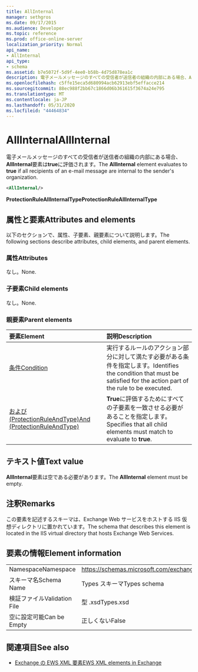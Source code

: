 ```yaml
---
title: AllInternal
manager: sethgros
ms.date: 09/17/2015
ms.audience: Developer
ms.topic: reference
ms.prod: office-online-server
localization_priority: Normal
api_name:
- AllInternal
api_type:
- schema
ms.assetid: b7e5072f-5d9f-4ee0-b58b-4d75d878ea1c
description: 電子メールメッセージのすべての受信者が送信者の組織の内部にある場合、AllInternal 要素は true に評価されます。
ms.openlocfilehash: c5ffe15eca5d680994acb62913ebf5effacce214
ms.sourcegitcommit: 88ec988f2bb67c1866d06b361615f3674a24e795
ms.translationtype: MT
ms.contentlocale: ja-JP
ms.lasthandoff: 05/31/2020
ms.locfileid: "44464834"
---
```

# <a name="allinternal"></a><span data-ttu-id="f33f0-103">AllInternal</span><span class="sxs-lookup"><span data-stu-id="f33f0-103">AllInternal</span></span>

<span data-ttu-id="f33f0-104">電子メールメッセージのすべての受信者が送信者の組織の内部にある場合、 **AllInternal**要素は**true**に評価されます。</span><span class="sxs-lookup"><span data-stu-id="f33f0-104">The **AllInternal** element evaluates to **true** if all recipients of an e-mail message are internal to the sender's organization.</span></span> 
  
```xml
<AllInternal/>
```

 <span data-ttu-id="f33f0-105">**ProtectionRuleAllInternalType**</span><span class="sxs-lookup"><span data-stu-id="f33f0-105">**ProtectionRuleAllInternalType**</span></span>
## <a name="attributes-and-elements"></a><span data-ttu-id="f33f0-106">属性と要素</span><span class="sxs-lookup"><span data-stu-id="f33f0-106">Attributes and elements</span></span>

<span data-ttu-id="f33f0-107">以下のセクションで、属性、子要素、親要素について説明します。</span><span class="sxs-lookup"><span data-stu-id="f33f0-107">The following sections describe attributes, child elements, and parent elements.</span></span>
  
### <a name="attributes"></a><span data-ttu-id="f33f0-108">属性</span><span class="sxs-lookup"><span data-stu-id="f33f0-108">Attributes</span></span>

<span data-ttu-id="f33f0-109">なし。</span><span class="sxs-lookup"><span data-stu-id="f33f0-109">None.</span></span>
  
### <a name="child-elements"></a><span data-ttu-id="f33f0-110">子要素</span><span class="sxs-lookup"><span data-stu-id="f33f0-110">Child elements</span></span>

<span data-ttu-id="f33f0-111">なし。</span><span class="sxs-lookup"><span data-stu-id="f33f0-111">None.</span></span>
  
### <a name="parent-elements"></a><span data-ttu-id="f33f0-112">親要素</span><span class="sxs-lookup"><span data-stu-id="f33f0-112">Parent elements</span></span>

|<span data-ttu-id="f33f0-113">**要素**</span><span class="sxs-lookup"><span data-stu-id="f33f0-113">**Element**</span></span>|<span data-ttu-id="f33f0-114">**説明**</span><span class="sxs-lookup"><span data-stu-id="f33f0-114">**Description**</span></span>|
|:-----|:-----|
|[<span data-ttu-id="f33f0-115">条件</span><span class="sxs-lookup"><span data-stu-id="f33f0-115">Condition</span></span>](condition.md) <br/> |<span data-ttu-id="f33f0-116">実行するルールのアクション部分に対して満たす必要がある条件を指定します。</span><span class="sxs-lookup"><span data-stu-id="f33f0-116">Identifies the condition that must be satisfied for the action part of the rule to be executed.</span></span>  <br/> |
|[<span data-ttu-id="f33f0-117">および (ProtectionRuleAndType)</span><span class="sxs-lookup"><span data-stu-id="f33f0-117">And (ProtectionRuleAndType)</span></span>](and-protectionruleandtype.md) <br/> |<span data-ttu-id="f33f0-118">**True**に評価するためにすべての子要素を一致させる必要があることを指定します。</span><span class="sxs-lookup"><span data-stu-id="f33f0-118">Specifies that all child elements must match to evaluate to **true**.</span></span>  <br/> |
   
## <a name="text-value"></a><span data-ttu-id="f33f0-119">テキスト値</span><span class="sxs-lookup"><span data-stu-id="f33f0-119">Text value</span></span>

<span data-ttu-id="f33f0-120">**AllInternal**要素は空である必要があります。</span><span class="sxs-lookup"><span data-stu-id="f33f0-120">The **AllInternal** element must be empty.</span></span> 
  
## <a name="remarks"></a><span data-ttu-id="f33f0-121">注釈</span><span class="sxs-lookup"><span data-stu-id="f33f0-121">Remarks</span></span>

<span data-ttu-id="f33f0-122">この要素を記述するスキーマは、Exchange Web サービスをホストする IIS 仮想ディレクトリに置かれています。</span><span class="sxs-lookup"><span data-stu-id="f33f0-122">The schema that describes this element is located in the IIS virtual directory that hosts Exchange Web Services.</span></span>
  
## <a name="element-information"></a><span data-ttu-id="f33f0-123">要素の情報</span><span class="sxs-lookup"><span data-stu-id="f33f0-123">Element information</span></span>

|||
|:-----|:-----|
|<span data-ttu-id="f33f0-124">Namespace</span><span class="sxs-lookup"><span data-stu-id="f33f0-124">Namespace</span></span>  <br/> |https://schemas.microsoft.com/exchange/services/2006/types  <br/> |
|<span data-ttu-id="f33f0-125">スキーマ名</span><span class="sxs-lookup"><span data-stu-id="f33f0-125">Schema Name</span></span>  <br/> |<span data-ttu-id="f33f0-126">Types スキーマ</span><span class="sxs-lookup"><span data-stu-id="f33f0-126">Types schema</span></span>  <br/> |
|<span data-ttu-id="f33f0-127">検証ファイル</span><span class="sxs-lookup"><span data-stu-id="f33f0-127">Validation File</span></span>  <br/> |<span data-ttu-id="f33f0-128">型 .xsd</span><span class="sxs-lookup"><span data-stu-id="f33f0-128">Types.xsd</span></span>  <br/> |
|<span data-ttu-id="f33f0-129">空に設定可能</span><span class="sxs-lookup"><span data-stu-id="f33f0-129">Can be Empty</span></span>  <br/> |<span data-ttu-id="f33f0-130">正しくない</span><span class="sxs-lookup"><span data-stu-id="f33f0-130">False</span></span>  <br/> |
   
## <a name="see-also"></a><span data-ttu-id="f33f0-131">関連項目</span><span class="sxs-lookup"><span data-stu-id="f33f0-131">See also</span></span>

- [<span data-ttu-id="f33f0-132">Exchange の EWS XML 要素</span><span class="sxs-lookup"><span data-stu-id="f33f0-132">EWS XML elements in Exchange</span></span>](ews-xml-elements-in-exchange.md)


